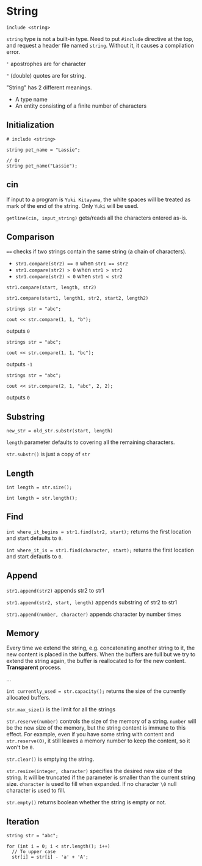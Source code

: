 # String

`include <string>`

`string` type is not a built-in type. Need to put `#include` directive at the top, and request a header file named `string`. Without it, it causes a compilation error.

`'` apostrophes are for character

`"` (double) quotes are for string.

"String" has 2 different meanings.
- A type name
- An entity consisting of a finite number of characters

## Initialization

```
# include <string>

string pet_name = "Lassie";

// Or
string pet_name("Lassie");
```

## cin

If input to a program is `Yuki Kitayama`, the white spaces will be treated as mark of the end of the string. Only `Yuki` will be used.

`getline(cin, input_string)` gets/reads all the characters entered as-is.

## Comparison

`==` checks if two strings contain the same string (a chain of characters).

- `str1.compare(str2) == 0` when `str1 == str2`
- `str1.compare(str2) > 0` when `str1 > str2`
- `str1.compare(str2) < 0` when `str1 < str2`

`str1.compare(start, length, str2)`

`str1.compare(start1, length1, str2, start2, length2)`

```
strings str = "abc";

cout << str.compare(1, 1, "b");
```

outputs `0`

```
strings str = "abc";

cout << str.compare(1, 1, "bc");
```

outputs `-1`

```
strings str = "abc";

cout << str.compare(2, 1, "abc", 2, 2);
```

outputs `0`

## Substring

`new_str = old_str.substr(start, length)`

`length` parameter defaults to covering all the remaining characters.

`str.substr()` is just a copy of `str`

## Length

`int length = str.size();`

`int length = str.length();`

## Find

`int where_it_begins = str1.find(str2, start);` returns the first location and start defaults to `0`.

`int where_it_is = str1.find(character, start);` returns the first location and start defautls to `0`.

## Append

`str1.append(str2)` appends str2 to str1

`str1.append(str2, start, length)` appends substring of str2 to str1

`str1.append(number, character)` appends character by number times

## Memory

Every time we extend the string, e.g. concatenating another string to it, the new content is placed in the buffers. When the buffers are full but we try to extend the string again, the buffer is reallocated to for the new content. **Transparent** process.

...

`int currently_used = str.capacity();` returns the size of the currently allocated buffers.

`str.max_size()` is the limit for all the strings

`str.reserve(number)` controls the size of the memory of a string. `number` will be the new size of the memory, but the string content is immune to this effect. For example, even if you have some string with content and `str.reserve(0)`, it still leaves a memory number to keep the content, so it won't be `0`.

`str.clear()` is emptying the string.

`str.resize(integer, character)` specifies the desired new size of the string. It will be truncated if the parameter is smaller than the current string size. `character` is used to fill when expanded. If no character `\0` null character is used to fill.

`str.empty()` returns boolean whether the string is empty or not.

## Iteration

```
string str = "abc";

for (int i = 0; i < str.length(); i++)
  // To upper case
  str[i] = str[i] - 'a' + 'A';
```
